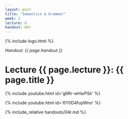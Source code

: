 ```yaml
---
layout: post
title: "Semantics & Grammar"
week: 2
lecture: 6
handout: 04r
---
```


{% include logo.html %}

*Handout: {{ page.handout }}*

# Lecture {{ page.lecture }}: {{ page.title }}

{% include youtube.html id='g6Rr-wHwPSk' %}

{% include youtube.html id='6Y0D4fupWno' %}

{% include_relative handouts/04r.md %}